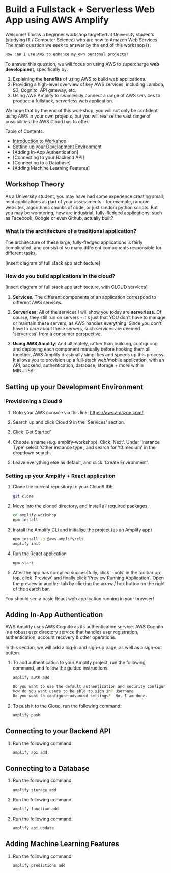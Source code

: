 # Build a Fullstack + Serverless Web App using AWS Amplify 

Welcome! This is a beginner workshop targetted at University students (studying IT / Computer Science) who are new to Amazon Web Services. The main question we seek to answer by the end of this workshop is: 

`How can I use AWS to enhance my own personal projects?`

To answer this question, we will focus on using AWS to supercharge **web development**, specifically by:
1. Explaining the **benefits** of using AWS to build web applications.
2. Providing a high-level overview of key AWS services, including Lambda, S3, Cognito, API gateway, etc. 
3. Using AWS Amplify to seamlessly connect a range of AWS services to produce a fullstack, serverless web application. 

We hope that by the end of this workshop, you will not only be confident using AWS in your own projects, but you will realise the vast range of possibilities the AWS Cloud has to offer.

Table of Contents: 
* [Introduction to Workshop](#workshop-theory)
* [Setting up your Development Environment](#setting-up-your-development-environment)
* [Adding In-App Authentication]
* [Connecting to your Backend API]
* [Connecting to a Database]
* [Adding Machine Learning Features]

## Workshop Theory
As a University student, you may have had some experience creating small, mini applications as part of your assessments - for example, random websites, algorithmic chunks of code, or just random python scripts. But you may be wondering, how are industrial, fully-fledged applications, such as Facebook, Google or even Github, actually built? 

### What is the architecture of a traditional application? 
The architecture of these large, fully-fledged applications is fairly complicated, and consist of so many different components responsible for different tasks. 

[insert diagram of full stack app architecture]

### How do you build applications in the cloud? 

[insert diagram of full stack app architecture, with CLOUD services]

1. **Services**: The different components of an application correspond to different AWS services. 

2. **Serverless**: All of the services I will show you today are **serverless**. Of course, they still run on servers - it's just that YOU don't have to manage or maintain these servers, as AWS handles everything. Since you don't have to care about these servers, such services are deemed 'serverless' from a consumer perspective.  

3. **Using AWS Amplify**: And ultimately, rather than building, configuring and deploying each component manually before hooking them all together, AWS Amplify drastically simplifies and speeds up this process. It allows you to provision up a full-stack web/mobile application, with an API, backend, authentication, database, storage + more within MINUTES!


## Setting up your Development Environment

### Provisioning a Cloud 9

1. Goto your AWS console via this link: https://aws.amazon.com/

2. Search up and click Cloud 9 in the 'Services' section.

3. Click 'Get Started'

4. Choose a name (e.g. amplify-workshop). Click 'Next'. Under 'Instance Type' select 'Other instance type', and search for 't3.medium' in the dropdown search.

5. Leave everything else as default, and click 'Create Environment'.

### Setting up your Amplify + React application

1. Clone the current repository to your Cloud9 IDE. 
   
   ```bash
   git clone
   ```
   
2. Move into the cloned directory, and install all required packages. 

   ```bash
   cd amplify-workshop
   npm install
   ```
   
3. Install the Amplify CLI and initialise the project (as an Amplify app)
   ```bash
   npm install -g @aws-amplify/cli
   amplify init
   ```
   
4. Run the React application
   ```bash
   npm start
   ```
   
5. After the app has compiled successfully, click 'Tools' in the toolbar up top, click 'Preview' and finally click 'Preview Running Application'. Open the preview in another tab by clicking the arrow / box button on the right of the search bar. 

You should see a basic React web application running in your browser! 


## Adding In-App Authentication
AWS Amplify uses AWS Cognito as its authentication service. AWS Cognito is a robust user directory service that handles user registration, authentication, account recovery & other operations. 

In this section, we will add a log-in and sign-up page, as well as a sign-out button. 

1. To add authentication to your Amplify project, run the following command, and follow the guided instructions. 

    ```bash
    amplify auth add
    
    Do you want to use the default authentication and security configuration? Default configuration
    How do you want users to be able to sign in? Username
    Do you want to configure advanced settings?  No, I am done.
    ```    
    
2. To push it to the Cloud, run the following command: 

   ```bash
   amplify push
   ```

## Connecting to your Backend API

1. Run the following command: 

    ```bash
    amplify api add
    ```

## Connecting to a Database

1. Run the following command: 

    ```bash
    amplify storage add
    ```
    
2. Run the following command: 

    ```bash
    amplify function add
    ```

3. Run the following command: 

    ```bash
    amplify api update
    ```

## Adding Machine Learning Features

1. Run the following command: 

    ```bash
    amplify predictions add
    ```

